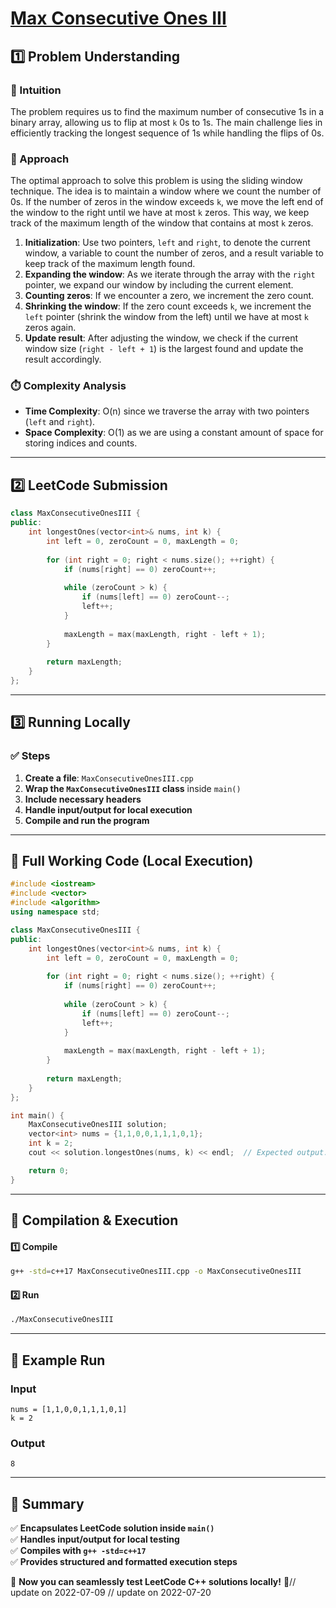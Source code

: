 # **[Max Consecutive Ones III](https://leetcode.com/problems/max-consecutive-ones-iii/description/)**  

## **1️⃣ Problem Understanding**  
### **📌 Intuition**  
The problem requires us to find the maximum number of consecutive 1s in a binary array, allowing us to flip at most `k` 0s to 1s. The main challenge lies in efficiently tracking the longest sequence of 1s while handling the flips of 0s.

### **🚀 Approach**  
The optimal approach to solve this problem is using the sliding window technique. The idea is to maintain a window where we count the number of 0s. If the number of zeros in the window exceeds `k`, we move the left end of the window to the right until we have at most `k` zeros. This way, we keep track of the maximum length of the window that contains at most `k` zeros. 

1. **Initialization**: Use two pointers, `left` and `right`, to denote the current window, a variable to count the number of zeros, and a result variable to keep track of the maximum length found.
2. **Expanding the window**: As we iterate through the array with the `right` pointer, we expand our window by including the current element.
3. **Counting zeros**: If we encounter a zero, we increment the zero count.
4. **Shrinking the window**: If the zero count exceeds `k`, we increment the `left` pointer (shrink the window from the left) until we have at most `k` zeros again.
5. **Update result**: After adjusting the window, we check if the current window size (`right - left + 1`) is the largest found and update the result accordingly.

### **⏱️ Complexity Analysis**  
- **Time Complexity**: O(n) since we traverse the array with two pointers (`left` and `right`).
- **Space Complexity**: O(1) as we are using a constant amount of space for storing indices and counts.

---  

## **2️⃣ LeetCode Submission**  
```cpp
class MaxConsecutiveOnesIII {
public:
    int longestOnes(vector<int>& nums, int k) {
        int left = 0, zeroCount = 0, maxLength = 0;
        
        for (int right = 0; right < nums.size(); ++right) {
            if (nums[right] == 0) zeroCount++;
            
            while (zeroCount > k) {
                if (nums[left] == 0) zeroCount--;
                left++;
            }
            
            maxLength = max(maxLength, right - left + 1);
        }
        
        return maxLength;
    }
};  
```  

---  

## **3️⃣ Running Locally**  
### **✅ Steps**  
1. **Create a file**: `MaxConsecutiveOnesIII.cpp`  
2. **Wrap the `MaxConsecutiveOnesIII` class** inside `main()`  
3. **Include necessary headers**  
4. **Handle input/output for local execution**  
5. **Compile and run the program**  

---  

## **📝 Full Working Code (Local Execution)**  
```cpp
#include <iostream>
#include <vector>
#include <algorithm>
using namespace std;

class MaxConsecutiveOnesIII {
public:
    int longestOnes(vector<int>& nums, int k) {
        int left = 0, zeroCount = 0, maxLength = 0;
        
        for (int right = 0; right < nums.size(); ++right) {
            if (nums[right] == 0) zeroCount++;
            
            while (zeroCount > k) {
                if (nums[left] == 0) zeroCount--;
                left++;
            }
            
            maxLength = max(maxLength, right - left + 1);
        }
        
        return maxLength;
    }
};

int main() {
    MaxConsecutiveOnesIII solution;
    vector<int> nums = {1,1,0,0,1,1,1,0,1};
    int k = 2;
    cout << solution.longestOnes(nums, k) << endl;  // Expected output: 8

    return 0;
}
```  

---  

## **🔧 Compilation & Execution**  
#### **1️⃣ Compile**  
```bash
g++ -std=c++17 MaxConsecutiveOnesIII.cpp -o MaxConsecutiveOnesIII
```  

#### **2️⃣ Run**  
```bash
./MaxConsecutiveOnesIII
```  

---  

## **🎯 Example Run**  
### **Input**  
```
nums = [1,1,0,0,1,1,1,0,1]
k = 2
```  
### **Output**  
```
8
```  

---  

## **📌 Summary**  
✅ **Encapsulates LeetCode solution inside `main()`**  
✅ **Handles input/output for local testing**  
✅ **Compiles with `g++ -std=c++17`**  
✅ **Provides structured and formatted execution steps**  

🚀 **Now you can seamlessly test LeetCode C++ solutions locally!** 🚀// update on 2022-07-09
// update on 2022-07-20

